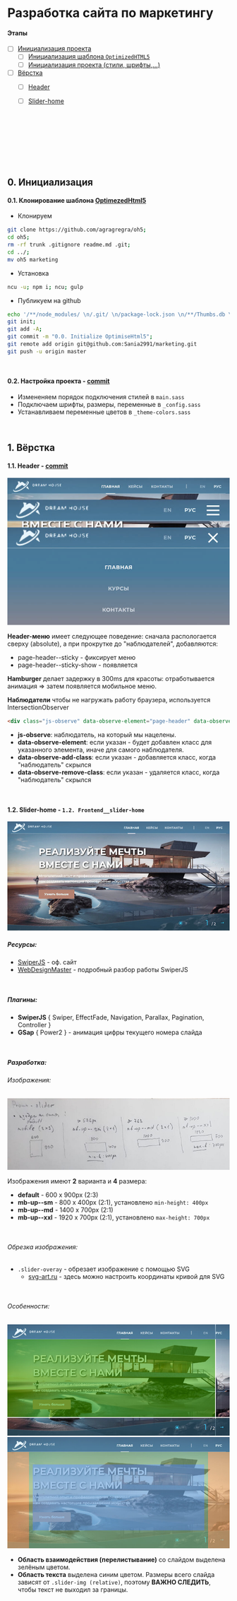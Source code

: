 # Разработка сайта по маркетингу

#### Этапы



- [ ] [Инициализация проекта](#initialize)
	- [ ] [Инициализация шаблона `OptimizedHTML5`](#initialize-oh5)
	- [ ] [Инициализация проекта (стили, шрифты,...)](#initialize-project)
- [ ] [Вёрстка](#frontend)
	- [ ] [Header](#frontend-header)
	- [ ] [Slider-home](#frontend-slider-home)


<br>
<br>
<br>
<br>
<br>
<br>
<br>

<!----><a name="initialize"></a>
## 0. Инициализация
<!----><a name="initialize-oh5"></a>
#### 0.1. Клонирование шаблона [OptimezedHtml5](https://github.com/agragregra/oh5)

* Клонируем
```Bash
git clone https://github.com/agragregra/oh5;
cd oh5;
rm -rf trunk .gitignore readme.md .git;
cd ../;
mv oh5 marketing
```
* Установка
```Bash
ncu -u; npm i; ncu; gulp
```

* Публикуем на github
```Bash
echo '/**/node_modules/ \n/.git/ \n/package-lock.json \n/**/Thumbs.db \n/**/*.DS_Store \n/**/package-lock.json /\n/**/debug.log' > .gitignore;
git init;
git add -A;
git commit -m "0.0. Initialize OptimiseHtml5";
git remote add origin git@github.com:Sania2991/marketing.git
git push -u origin master
```

<br>

<!----><a name="initialize-project"></a>
#### 0.2. Настройка проекта - [commit](https://github.com/Sania2991/marketing/commit/1204d17ab58cf8334c1cb57f545477586e9bcc28)
* Измененяем порядок подключения стилей в `main.sass`
* Подключаем шрифты, размеры, переменные в `_config.sass`
* Устанавливаем переменные цветов в `_theme-colors.sass`

<br>

<!----><a name="frontend"></a>
## 1. Вёрстка

<!----><a name="frontend-header"></a>
#### 1.1. Header - [commit](https://github.com/Sania2991/marketing/commit/6b33e6b4dda86874b9e4236eb36e17a04d67c051)
![область переключения слайдер](github/page-header.jpg)

**Header-меню** имеет следующее поведение: сначала распологается сверху (absolute), а при прокрутке до "наблюдателей", добавляются:
* page-header--sticky  -  фиксирует меню
* page-header--sticky-show  -  появляется

**Hamburger** делает задержку в 300ms для красоты: отработывается анимация => затем появляется мобильное меню.

**Наблюдатели** чтобы не нагружать работу браузера, используется IntersectionObserver
```HTML
<div class="js-observe" data-observe-element="page-header" data-observe-add-class="page-header--sticky"></div>
```
* **js-observe**:  наблюдатель, на который мы нацелены.
* **data-observe-element**:  если указан - будет добавлен класс для указанного элемента, иначе для самого наблюдателя.
* **data-observe-add-class**:  если указан - добавляется класс, когда "наблюдатель" скрылся
* **data-observe-remove-class**: если указан - удаляется класс, когда "наблюдатель" скрылся

<br>

<!----><a name="frontend-slider-home"></a>
#### 1.2. Slider-home -  `1.2. Frontend__slider-home`
![слайдер home](github/promo-slider.jpg)

##### Ресурсы:
* [SwiperJS](https://swiperjs.com/swiper-api#pagination) - оф. сайт
* [WebDesignMaster](https://youtu.be/3PzzZ5eHHig) - подробный разбор работы SwiperJS

<br>

##### Плагины:
* **SwiperJS** { Swiper, EffectFade, Navigation, Parallax, Pagination, Controller }
* **GSap** { Power2 }  -  анимация цифры текущего номера слайда

<br>

##### Разработка:

###### Изображения:
![варианты изображений](github/promo-slider__images.jpg)

Изображения имеют **2** варианта и **4** размера:
* **default** - 600 x 900px (2:3)
* **mb-up--sm** - 800 x 400px (2:1), установлено `min-height: 400px`
* **mb-up--md** - 1400 x 700px (2:1)
* **mb-up--xxl** - 1920 x 700px (2:1), установлено `max-height: 700px`
<br>

###### Обрезка изображения:
* `.slider-overay` - обрезает изображение с помощью SVG
	* [svg-art.ru](https://svg-art.ru/?p=1114) - здесь можно настроить координаты кривой для SVG

<br>

###### Особенности:
![область переключения слайдер](github/promo-slider__flipping-area.jpg)
![границы текста](github/promo-slider__text-container.jpg)

* **Область взаимодействия (перелистывание)** со слайдом выделена зелёным цветом.
* **Область текста** выделена синим цветом. Размеры всего слайда зависят от `.slider-img (relative)`, поэтому **ВАЖНО СЛЕДИТЬ**, чтобы текст не выходил за границы.